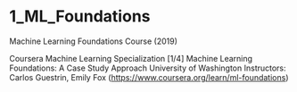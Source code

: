 # 1_ML_Foundations
Machine Learning Foundations Course (2019)



Coursera Machine Learning Specialization [1/4]
Machine Learning Foundations: A Case Study Approach 
University of Washington
Instructors: Carlos Guestrin, Emily Fox
(https://www.coursera.org/learn/ml-foundations)
